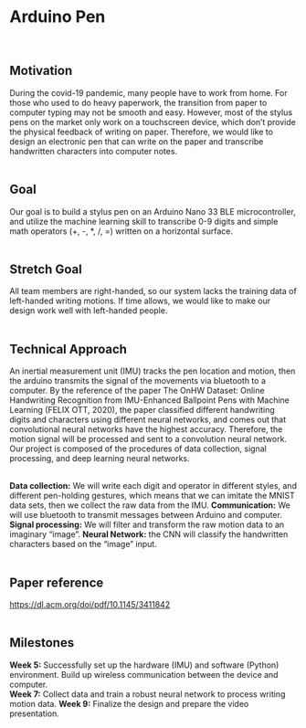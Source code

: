 # Arduino Pen
<br />

## Motivation
During the covid-19 pandemic, many people have to work from home. For those who used to do heavy paperwork, the transition from paper to computer typing may not be smooth and easy. However, most of the stylus pens on the market only work on a touchscreen device, which don’t provide the physical feedback of writing on paper. Therefore, we would like to design an electronic pen that can write on the paper and transcribe handwritten characters into computer notes.
<br />
<br />

## Goal
Our goal is to build a stylus pen on an Arduino Nano 33 BLE microcontroller, and utilize the machine learning skill to transcribe 0-9 digits and simple math operators (+, -, *, /, =)  written on a horizontal surface. 
<br />
<br />

## Stretch Goal
All team members are right-handed, so our system lacks the training data of left-handed writing motions. If time allows, we would like to make our design work well with left-handed people. 
<br />
<br />

## Technical Approach
An inertial measurement unit (IMU) tracks the pen location and motion, then the arduino transmits the signal of the movements via bluetooth to a computer.  By the reference of the paper The OnHW Dataset: Online Handwriting Recognition from IMU-Enhanced Ballpoint Pens with Machine Learning (FELIX OTT, 2020), the paper classified different handwriting digits and characters using different neural networks, and comes out that convolutional neural networks have the highest accuracy. Therefore, the motion signal will be processed and sent to a convolution neural network. 
Our project is composed of the procedures of data collection, signal processing, and deep learning neural networks. 
<br />
<br />

**Data collection:** We will write each digit and operator in different styles, and different pen-holding gestures, which means that we can imitate the MNIST data sets,  then we collect the raw data from the IMU.
**Communication:** We will use bluetooth to transmit messages between Arduino and computer. 
**Signal processing:** We will filter and transform the raw motion data to an imaginary “image”. 
**Neural Network:** the CNN will classify the handwritten characters based on the “image” input. 
<br />
<br />

## Paper reference
https://dl.acm.org/doi/pdf/10.1145/3411842
<br />
<br />

## Milestones
**Week 5:** Successfully set up the hardware (IMU) and software (Python) environment. Build up wireless communication between the device and computer.  
**Week 7:** Collect data and train a robust neural network to process writing motion data. 
**Week 9:** Finalize the design and prepare the video presentation. 

